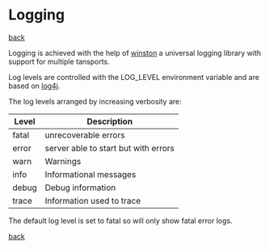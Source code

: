# Logging
[back](../README.md)  

Logging is achieved with the help of [winston](https://www.npmjs.com/package/winston) a universal logging library with support for multiple tansports.

Log levels are controlled with the LOG_LEVEL environment variable and are based on [log4j](https://www.tutorialspoint.com/log4j/log4j_logging_levels.htm).  

The log levels arranged by increasing verbosity are:  

Level|Description
-|-
fatal | unrecoverable errors
error | server able to start but with errors
warn | Warnings
info | Informational messages
debug | Debug information
trace | Information used to trace

The default log level is set to fatal so will only show fatal error logs.  

[back](../README.md)  
